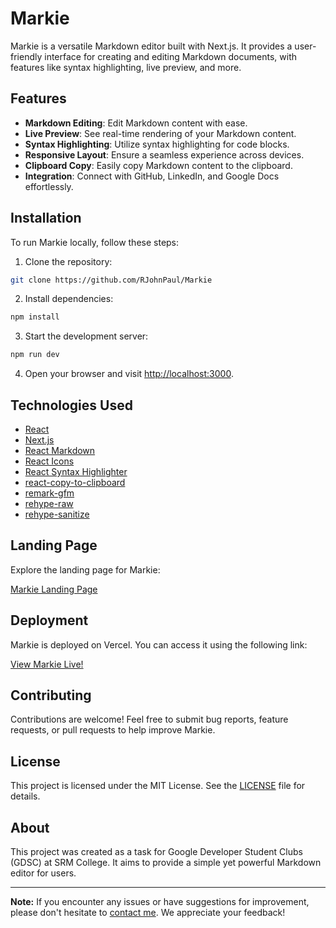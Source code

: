 # Markie

Markie is a versatile Markdown editor built with Next.js. It provides a user-friendly interface for creating and editing Markdown documents, with features like syntax highlighting, live preview, and more.

## Features

- **Markdown Editing**: Edit Markdown content with ease.
- **Live Preview**: See real-time rendering of your Markdown content.
- **Syntax Highlighting**: Utilize syntax highlighting for code blocks.
- **Responsive Layout**: Ensure a seamless experience across devices.
- **Clipboard Copy**: Easily copy Markdown content to the clipboard.
- **Integration**: Connect with GitHub, LinkedIn, and Google Docs effortlessly.

## Installation

To run Markie locally, follow these steps:

1. Clone the repository:

```bash
git clone https://github.com/RJohnPaul/Markie
```

2. Install dependencies:

```bash
npm install
```

3. Start the development server:

```bash
npm run dev
```

4. Open your browser and visit [http://localhost:3000](http://localhost:3000).

## Technologies Used

- [React](https://reactjs.org/)
- [Next.js](https://nextjs.org/)
- [React Markdown](https://github.com/remarkjs/react-markdown)
- [React Icons](https://react-icons.github.io/react-icons/)
- [React Syntax Highlighter](https://github.com/react-syntax-highlighter/react-syntax-highlighter)
- [react-copy-to-clipboard](https://github.com/nkbt/react-copy-to-clipboard)
- [remark-gfm](https://github.com/remarkjs/react-markdown#gfm)
- [rehype-raw](https://github.com/rehypejs/rehype-raw)
- [rehype-sanitize](https://github.com/rehypejs/rehype-sanitize)

## Landing Page

Explore the landing page for Markie:

[Markie Landing Page](https://markie-main.vercel.app/)

## Deployment

Markie is deployed on Vercel. You can access it using the following link:

[View Markie Live!](https://markie-gdsc.vercel.app/)


## Contributing

Contributions are welcome! Feel free to submit bug reports, feature requests, or pull requests to help improve Markie.

## License

This project is licensed under the MIT License. See the [LICENSE](LICENSE) file for details.

## About

This project was created as a task for Google Developer Student Clubs (GDSC) at SRM College. It aims to provide a simple yet powerful Markdown editor for users.

---

**Note:** If you encounter any issues or have suggestions for improvement, please don't hesitate to [contact me](https://john-porfolio.vercel.app/contact). We appreciate your feedback!
